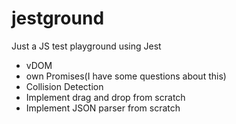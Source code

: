 # jestground

Just a JS test playground using Jest

- vDOM
- own Promises(I have some questions about this)
- Collision Detection
- Implement drag and drop from scratch
- Implement JSON parser from scratch
